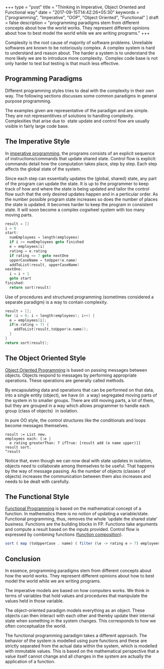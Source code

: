 +++
type = "post"
title = "Thinking in Imperative, Object Oriented and Functional way"
date = "2017-09-15T14:42:26+05:30"
keywords = ["programming", "Imperative", "OOP", "Object Oriented", "Functional" ]
draft = false
description = "programming paradigms stem from different concepts about how the world works. They represent different opinions about how to best model the world while we are writing programs."
+++

Complexity is the root cause of majority of software problems. Unreliable softwares are known to be notoriously complex. A complex system is hard to understand and reason about. The harder a system is to understand the more likely we are to introduce more complexity.  Complex code base is not only harder to test but testing is that much less effective.

## Programming Paradigms

Different programming styles tries to deal with the complexity in their own way. The following sections discusses some common paradigms in general purpose programming.

The examples given are representative of the paradigm and are simple. They are not representitives of solutions to handling complexity. Complexities that arise due to  state update and control flow are usually visible in fairly large code base.

## The Imperative Style

In [imperative programming](https://en.wikipedia.org/wiki/Imperative_programming), the programs consists of an explicit sequence of instructions/commands that update shared state. Control flow is explicit: commands detail how the computation takes place, step by step. Each step affects the global state of the system.

Since each step can essentially updates the (global, shared) state, any part of the program can update the state. It is up to the programmer to keep track of how and where the state is being updated and tailor the control flow such that the only desired updates happen and in a perticular order. As the number possible program state increases so does the number of places the state is updated. It becomes harder to keep the program in consistent state. It will soon become a complex cogwheel system with too many moving parts.

```C
result = []
i = 0
start:
  numEmployees = length(employees)
  if i >= numEmployees goto finished
  e = employees[i]
  rating = e.rating
  if rating <= 7 goto nextOne
  upperCaseName = toUpper(e.name)
  addToList(result, upperCaseName)
nextOne:
  i = i + 1
  goto start
finished:
  return sort(result)
```

Use of procedures and structured programming (sometimes considered a separate paradigm) is a way to contain complexity.

```C
result = [];
for (i = 0; i < length(employees); i++) {
  e = employees[i];
  if(e.rating > 7) {
    addToList(result,toUpper(e.name));
  }
}
return sort(result);
```

## The Object Oriented Style

[Object Oriented Programming](https://en.wikipedia.org/wiki/Object-oriented_programming) is based on passing messages between objects. Objects respond to messages by performing appropriate operations. These operations are generally called methods.

By encapsulating data and operations that can be performed on that data, into a single entity (object), we have (in  a way) segregated moving parts of the system in to smaller groups. There are still moving parts, a lot of them, but they are grouped in a way which allows programmer to handle each group (class of objects)  in isolation.

In pure OO style, the control structures like the conditionals and loops become messages themselves.

```Smalltalk
result := List new.
employees each: [:e |
  e rating greaterThan: 7 ifTrue: [result add (e name upper)]]
result sort.
^result
```

Notice that, even though we can now deal with state updates in isolation, objects need to collaborate among themselves to be useful. That happens by the way of message passing. As the number of objects (classes of objects) increases the communication between them also increases and needs to be dealt with carefully.

## The Functional Style

[Functional Programming](https://en.wikipedia.org/wiki/Functional_programming) is based on the mathematical concept of a function. In mathematics there is no notion of updating a variable/state. Functional programming, thus, removes the whole 'update the shared state' business. Functions are the building blocks in FP. Functions take arguments and compute a result based on the inputs provided. Control flow is expressed by combining functions ([function composition](https://en.wikipedia.org/wiki/Function_composition)).

```Haskell
sort ( map (toUpperCase . name) ( filter (\e -> rating e > 7) employees))
```

## Conclusion
In essence, programming paradigms stem from different concepts about how the world works. They represent different opinions about how to best model the world while we are writing programs.

The imperative models are based on how computers works. We think in terms of variables that hold values and procedures that manipulate the values held in those variable.

The object-oriented paradigm models everything as an object. These objects can then interact with each other and thereby update their internal state when something in the system changes. This corresponds to how we often conceptualize the world.

The functional programming paradigm takes a different approach. The behavior of the system is modelled using pure functions and these are strictly separated from the actual data within the system, which is modelled with immutable values. This is based on the mathematical perspective that a value itself cannot change and all changes in the system are actually the application of a function.
